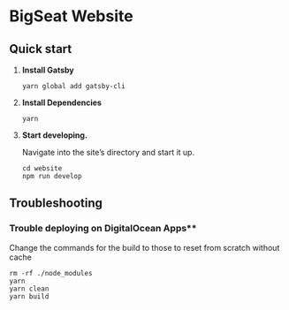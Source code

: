 # BigSeat Website

## Quick start

1.  **Install Gatsby**

    ```shell
    yarn global add gatsby-cli
    ```

2.  **Install Dependencies**

    ```shell
    yarn
    ```

3.  **Start developing.**

    Navigate into the site’s directory and start it up.

    ```shell
    cd website
    npm run develop
    ```

## Troubleshooting

### Trouble deploying on DigitalOcean Apps**

Change the commands for the build to those to reset from scratch without cache

```
rm -rf ./node_modules
yarn
yarn clean
yarn build
```